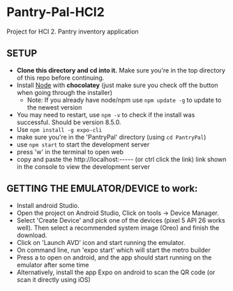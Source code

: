 # Pantry-Pal-HCI2
Project for HCI 2. Pantry inventory application

## SETUP
- **Clone this directory and cd into it.** Make sure you're in the top directory of this repo before continuing.
- Install [Node](https://nodejs.org/en/download/) with **chocolatey** (just make sure you check off the button when going through the installer)
  - Note: If you already have node/npm use ``npm update -g`` to update to the newest version
- You may need to restart, use ``npm -v`` to check if the install was successful. Should be version 8.5.0.
- Use ``npm install -g expo-cli``
- make sure you're in the 'PantryPal' directory (using ``cd PantryPal``)
- use ``npm start`` to start the development server
- press 'w' in the terminal to open web
- copy and paste the http://localhost:----- (or ctrl click the link) link shown in the console to view the development server


## GETTING THE EMULATOR/DEVICE to work:
-   Install android Studio.
-   Open the project on Android Studio, Click on tools -> Device Manager.
-   Select 'Create Device' and pick one of the devices (pixel 5 API 26 works well). Then select a recommended system image (Oreo) and finish the download.
-   Click on 'Launch AVD' icon and start running the emulator.
-   On command line, run 'expo start' which will start the metro builder
-   Press a to open on android, and the app should start running on the emulator after some time
-   Alternatively, install the app Expo on android to scan the QR code (or scan it directly using iOS)
